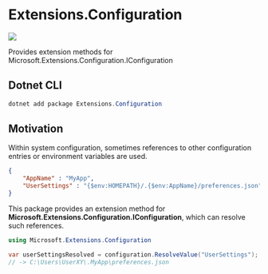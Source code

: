 # Extensions.Configuration

[![](https://github.com/JanDonnermayer/Extensions.Configuration/workflows/UnitTests/badge.svg)](
https://github.com/JanDonnermayer/Extensions.Configuration/actions)

Provides extension methods for Microsoft.Extensions.Configuration.IConfiguration

## Dotnet CLI

```powershell
dotnet add package Extensions.Configuration
```

## Motivation

Within system configuration, sometimes references to other configuration entries or environment variables are used.

```json
{
    "AppName" : "MyApp",
    "UserSettings" : "{$env:HOMEPATH}/.{$env:AppName}/preferences.json"
}
```

This package provides an extension method for **Microsoft.Extensions.Configuration.IConfiguration**,
which can resolve such references.

```csharp
using Microsoft.Extensions.Configuration

var userSettingsResolved = configuration.ResolveValue("UserSettings");
// -> C:\Users\UserXY\.MyApp\preferences.json
```
